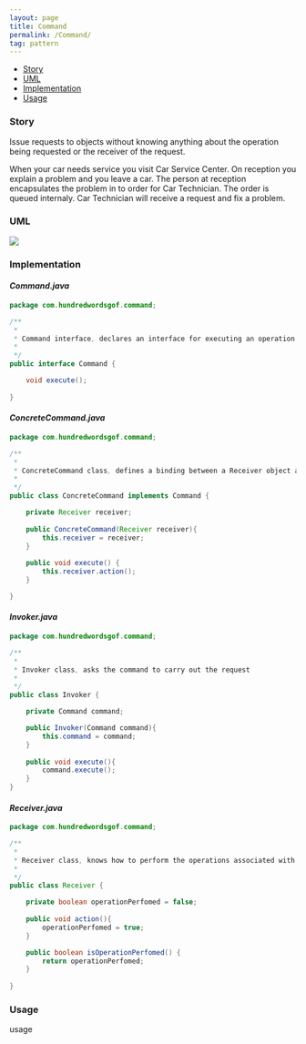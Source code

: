 ```yaml
---
layout: page
title: Command
permalink: /Command/
tag: pattern
---
```


* [Story](#Story)
* [UML](#UML)
* [Implementation](#Implementation)
* [Usage](#Usage)


###  <a id="Story"></a>Story 

Issue requests to objects without knowing anything about the operation being requested or the receiver of the request.

When your car needs service you visit Car Service Center. On reception you explain a problem and you leave a car.
The person at reception encapsulates the problem in to order for Car Technician. The order is queued internaly.
Car Technician will receive a request and fix a problem.



###  <a id="UML"></a>UML 
![]({{site.baseurl}}/assets/img/command.png)

###  <a id="Implementation"></a>Implementation 
#### *Command.java* 
```java 
package com.hundredwordsgof.command;

/**
 * 
 * Command interface, declares an interface for executing an operation 
 *
 */
public interface Command {

	void execute();
	
}
```

#### *ConcreteCommand.java* 
```java 
package com.hundredwordsgof.command;

/**
 * 
 * ConcreteCommand class, defines a binding between a Receiver object and an operation
 *
 */
public class ConcreteCommand implements Command {

	private Receiver receiver;
	
	public ConcreteCommand(Receiver receiver){
		this.receiver = receiver;
	}
	
	public void execute() {
		this.receiver.action();
	}

}
```

#### *Invoker.java* 
```java 
package com.hundredwordsgof.command;

/**
 * 
 * Invoker class, asks the command to carry out the request
 *
 */
public class Invoker {

	private Command command;

	public Invoker(Command command){
		this.command = command;
	}
	
	public void execute(){
		command.execute();
	}
}
```

#### *Receiver.java* 
```java 
package com.hundredwordsgof.command;

/**
 * 
 * Receiver class, knows how to perform the operations associated with carrying out a request 
 *
 */
public class Receiver {

	private boolean operationPerfomed = false;
	
	public void action(){	
		operationPerfomed = true;
	}

	public boolean isOperationPerfomed() {
		return operationPerfomed;
	}
		
}
```

###  <a id="Usage"></a>Usage 
usage 
